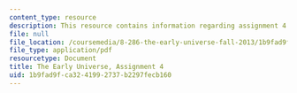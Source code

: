 ```yaml
---
content_type: resource
description: This resource contains information regarding assignment 4.
file: null
file_location: /coursemedia/8-286-the-early-universe-fall-2013/1b9fad9fca3241992737b2297fecb160_MIT8_286F13_ps4.pdf
file_type: application/pdf
resourcetype: Document
title: The Early Universe, Assignment 4
uid: 1b9fad9f-ca32-4199-2737-b2297fecb160
---
```

